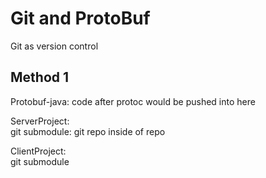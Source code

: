 # Git and ProtoBuf

Git as version control  

## Method 1

Protobuf-java: code after protoc would be pushed into here

ServerProject:  
git submodule: git repo inside of repo

ClientProject:  
git submodule